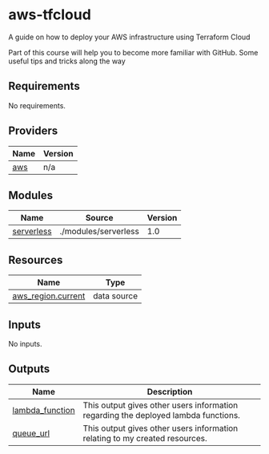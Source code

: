 # aws-tfcloud
A guide on how to deploy your AWS infrastructure using Terraform Cloud 

Part of this course will help you to become more familiar with GitHub. Some useful tips and tricks along the way
<!-- BEGIN_TF_DOCS -->
## Requirements

No requirements.

## Providers

| Name | Version |
|------|---------|
| <a name="provider_aws"></a> [aws](#provider\_aws) | n/a |

## Modules

| Name | Source | Version |
|------|--------|---------|
| <a name="module_serverless"></a> [serverless](#module\_serverless) | ./modules/serverless | 1.0 |

## Resources

| Name | Type |
|------|------|
| [aws_region.current](https://registry.terraform.io/providers/hashicorp/aws/latest/docs/data-sources/region) | data source |

## Inputs

No inputs.

## Outputs

| Name | Description |
|------|-------------|
| <a name="output_lambda_function"></a> [lambda\_function](#output\_lambda\_function) | This output gives other users information regarding the deployed lambda functions. |
| <a name="output_queue_url"></a> [queue\_url](#output\_queue\_url) | This output gives other users information relating to my created resources. |
<!-- END_TF_DOCS -->